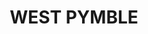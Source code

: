 ---
lastmod: '2025-04-06T06:05:20+00:00'
latitude: -33.757296
layout: suburb
longitude: 151.130278
postcode: '2073'
state: NSW
title: WEST PYMBLE
url: /nsw/west-pymble/
---
